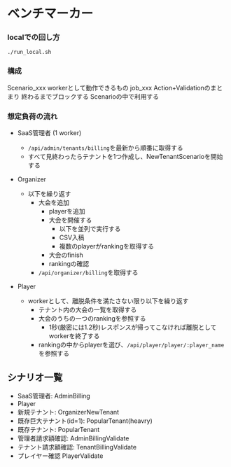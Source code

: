# ベンチマーカー

### localでの回し方

```
./run_local.sh
```

### 構成

Scenario_xxx
  workerとして動作できるもの
job_xxx
  Action+Validationのまとまり
  終わるまでブロックする
  Scenarioの中で利用する

### 想定負荷の流れ

- SaaS管理者 (1 worker)
  - `/api/admin/tenants/billing`を最新から順番に取得する
  - すべて見終わったらテナントを1つ作成し、NewTenantScenarioを開始する

- Organizer
  - 以下を繰り返す
    - 大会を追加
      - playerを追加
      - 大会を開催する
        - 以下を並列で実行する
        - CSV入稿
        - 複数のplayerがrankingを取得する
      - 大会のfinish
      - rankingの確認
    - `/api/organizer/billing`を取得する

- Player
  - workerとして、離脱条件を満たさない限り以下を繰り返す
    - テナント内の大会の一覧を取得する
    - 大会のうちの一つのrankingを参照する
      - 1秒(厳密には1.2秒)レスポンスが帰ってこなければ離脱としてworkerを終了する
    - rankingの中からplayerを選び、`/api/player/player/:player_name`を参照する

## シナリオ一覧

- SaaS管理者: AdminBilling
- Player
- 新規テナント: OrganizerNewTenant
- 既存巨大テナント(id=1): PopularTenant(heavry)
- 既存テナント: PopularTenant
- 管理者請求額確認: AdminBillingValidate
- テナント請求額確認: TenantBillingValidate
- プレイヤー確認 PlayerValidate

